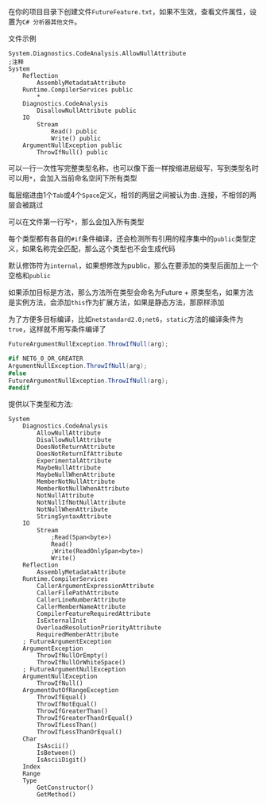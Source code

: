 ﻿在你的项目目录下创建文件`FutureFeature.txt`，如果不生效，查看文件属性，设置为`C# 分析器其他文件`。

文件示例
```
System.Diagnostics.CodeAnalysis.AllowNullAttribute
;注释
System
    Reflection
        AssemblyMetadataAttribute
    Runtime.CompilerServices public
        * 
    Diagnostics.CodeAnalysis
        DisallowNullAttribute public
    IO
        Stream
            Read() public
            Write() public
    ArgumentNullException public
        ThrowIfNull() public
```

可以一行一次性写完整类型名称，也可以像下面一样按缩进层级写，写到类型名时可以用`*`，会加入当前命名空间下所有类型

每层缩进由1个`Tab`或4个`Space`定义，相邻的两层之间被认为由`.`连接，不相邻的两层会被跳过

可以在文件第一行写`*`，那么会加入所有类型

每个类型都有各自的`#if`条件编译，还会检测所有引用的程序集中的`public`类型定义，如果名称完全匹配，那么这个类型也不会生成代码

默认修饰符为`internal`，如果想修改为public，那么在要添加的类型后面加上一个空格和`public`

如果添加目标是方法，那么方法所在类型会命名为Future + 原类型名，如果方法是实例方法，会添加`this`作为扩展方法，如果是静态方法，那原样添加

为了方便多目标编译，比如`netstandard2.0;net6`，`static`方法的编译条件为`true`，这样就不用写条件编译了
```csharp
FutureArgumentNullException.ThrowIfNull(arg);

#if NET6_0_OR_GREATER
ArgumentNullException.ThrowIfNull(arg);
#else
FutureArgumentNullException.ThrowIfNull(arg);
#endif
```

提供以下类型和方法:
```
System
    Diagnostics.CodeAnalysis
        AllowNullAttribute
        DisallowNullAttribute
        DoesNotReturnAttribute
        DoesNotReturnIfAttribute
        ExperimentalAttribute
        MaybeNullAttribute
        MaybeNullWhenAttribute
        MemberNotNullAttribute
        MemberNotNullWhenAttribute
        NotNullAttribute
        NotNullIfNotNullAttribute
        NotNullWhenAttribute
        StringSyntaxAttribute
    IO
        Stream
            ;Read(Span<byte>)
            Read()
            ;Write(ReadOnlySpan<byte>)
            Write()
    Reflection
        AssemblyMetadataAttribute
    Runtime.CompilerServices
        CallerArgumentExpressionAttribute
        CallerFilePathAttribute
        CallerLineNumberAttribute
        CallerMemberNameAttribute
        CompilerFeatureRequiredAttribute
        IsExternalInit
        OverloadResolutionPriorityAttribute
        RequiredMemberAttribute
    ; FutureArgumentException
    ArgumentException
        ThrowIfNullOrEmpty()
        ThrowIfNullOrWhiteSpace()
    ; FutureArgumentNullException
    ArgumentNullException
        ThrowIfNull()
    ArgumentOutOfRangeException
        ThrowIfEqual()
        ThrowIfNotEqual()
        ThrowIfGreaterThan()
        ThrowIfGreaterThanOrEqual()
        ThrowIfLessThan()
        ThrowIfLessThanOrEqual()
    Char
        IsAscii()
        IsBetween()
        IsAsciiDigit()
    Index
    Range
    Type
        GetConstructor()
        GetMethod()
```